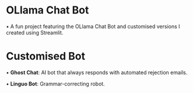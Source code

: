 # OLlama Chat Bot

• A fun project featuring the OLlama Chat Bot and customised versions I created using Streamlit.

# Customised Bot

• **Ghost Chat**: AI bot that always responds with automated rejection emails.

• **Linguo Bot**: Grammar-correcting robot.


